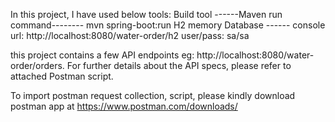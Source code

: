 In this project, I have used below tools:
Build tool ------Maven 
  run command-------- mvn spring-boot:run
H2 memory Database ------ console url: http://localhost:8080/water-order/h2       user/pass: sa/sa

this project contains a few API endpoints eg:   http://localhost:8080/water-order/orders.  For further details about the API specs, please refer to attached Postman script.

To import postman request collection, script, please kindly download postman app at https://www.postman.com/downloads/

